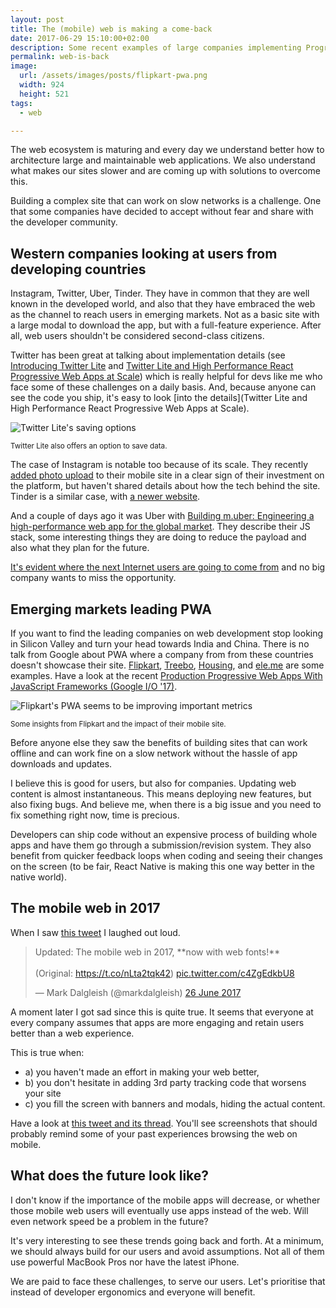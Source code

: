```yaml
---
layout: post
title: The (mobile) web is making a come-back
date: 2017-06-29 15:10:00+02:00
description: Some recent examples of large companies implementing Progressive Web Apps, changing their mobile strategy
permalink: web-is-back
image:
  url: /assets/images/posts/flipkart-pwa.png
  width: 924
  height: 521
tags:
  - web

---
```


The web ecosystem is maturing and every day we understand better how to architecture large and maintainable web applications. We also understand what makes our sites slower and are coming up with solutions to overcome this.

Building a complex site that can work on slow networks is a challenge. One that some companies have decided to accept without fear and share with the developer community.

<!-- more -->

## Western companies looking at users from developing countries

Instagram, Twitter, Uber, Tinder. They have in common that they are well known in the developed world, and also that they have embraced the web as the channel to reach users in emerging markets. Not as a basic site with a large modal to download the app, but with a full-feature experience. After all, web users shouldn't be considered second-class citizens.

Twitter has been great at talking about implementation details (see [Introducing Twitter Lite](https://blog.twitter.com/official/en_us/topics/product/2017/introducing-twitter-lite.html) and [Twitter Lite and High Performance React Progressive Web Apps at Scale](https://medium.com/@paularmstrong/twitter-lite-and-high-performance-react-progressive-web-apps-at-scale-d28a00e780a3)) which is really helpful for devs like me who face some of these challenges on a daily basis. And, because anyone can see the code you ship, it's easy to look [into the details](Twitter Lite and High Performance React Progressive Web Apps at Scale).

![Twitter Lite's saving options](/assets/images/posts/twitter-lite.png)

<small class="caption">Twitter Lite also offers an option to save data.</small>

The case of Instagram is notable too because of its scale. They recently [added photo upload](http://fortune.com/2017/05/09/instagram-mobile-website-upload-photos/) to their mobile site in a clear sign of their investment on the platform, but haven't shared details about how the tech behind the site. Tinder is a similar case, with [a newer website](http://blog.gotinder.com/introducing-tinder-online/).

And a couple of days ago it was Uber with [Building m.uber: Engineering a high-performance web app for the global market](https://eng.uber.com/m-uber/). They describe their JS stack, some interesting things they are doing to reduce the payload and also what they plan for the future.

[It's evident where the next Internet users are going to come from](https://building.calibreapp.com/beyond-the-bubble-real-world-performance-9c991dcd5342) and no big company wants to miss the opportunity.

## Emerging markets leading PWA

If you want to find the leading companies on web development stop looking in Silicon Valley and turn your head towards India and China. There is no talk from Google about PWA where a company from from these countries doesn't showcase their site. [Flipkart](http://flipkart.com), [Treebo](https://www.treebo.com), [Housing](https://housing.com), and [ele.me](https://www.ele.me) are some examples. Have a look at the recent [Production Progressive Web Apps With JavaScript Frameworks (Google I/O '17)](https://www.youtube.com/watch?v=aCMbSyngXB4).

![Flipkart's PWA seems to be improving important metrics](/assets/images/posts/flipkart-pwa.png)

<small class="caption">Some insights from Flipkart and the impact of their mobile site.</small>

Before anyone else they saw the benefits of building sites that can work offline and can work fine on a slow network without the hassle of app downloads and updates.

I believe this is good for users, but also for companies. Updating web content is almost instantaneous. This means deploying new features, but also fixing bugs. And believe me, when there is a big issue and you need to fix something right now, time is precious.

Developers can ship code without an expensive process of building whole apps and have them go through a submission/revision system. They also benefit from quicker feedback loops when coding and seeing their changes on the screen (to be fair, React Native is making this one way better in the native world).

## The mobile web in 2017

When I saw [this tweet](https://twitter.com/markdalgleish/status/879144162389393409) I laughed out loud.

<blockquote class="twitter-tweet" data-lang="en-gb"><p lang="en" dir="ltr">Updated: The mobile web in 2017, **now with web fonts!**<br><br>(Original: <a href="https://t.co/nLta2tqk42">https://t.co/nLta2tqk42</a>) <a href="https://t.co/c4ZgEdkbU8">pic.twitter.com/c4ZgEdkbU8</a></p>&mdash; Mark Dalgleish (@markdalgleish) <a href="https://twitter.com/markdalgleish/status/879144162389393409">26 June 2017</a></blockquote>
<script async src="//platform.twitter.com/widgets.js" charset="utf-8"></script>


A moment later I got sad since this is quite true. It seems that everyone at every company assumes that apps are more engaging and retain users better than a web experience.

This is true when:
- a) you haven't made an effort in making your web better,
- b) you don't hesitate in adding 3rd party tracking code that worsens your site
- c) you fill the screen with banners and modals, hiding the actual content.

Have a look at [this tweet and its thread](https://twitter.com/sbholtrop/status/878611398527520768). You'll see screenshots that should probably remind some of your past experiences browsing the web on mobile.

## What does the future look like?

I don't know if the importance of the mobile apps will decrease, or whether those mobile web users will eventually use apps instead of the web. Will even network speed be a problem in the future?

It's very interesting to see these trends going back and forth. At a minimum, we should always build for our users and avoid assumptions. Not all of them use powerful MacBook Pros nor have the latest iPhone.

We are paid to face these challenges, to serve our users. Let's prioritise that instead of developer ergonomics and everyone will benefit.
